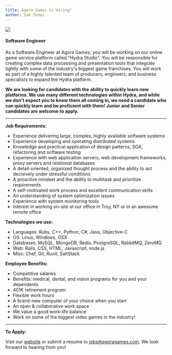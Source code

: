```yaml
---
title: Agora Games is Hiring!
author: Sam Toews
---
```


![](http://i821.photobucket.com/albums/zz136/agoragames/61d1c60a-4cc1-486e-8239-3a55a3e23d89_zpsa307acc1.jpg)

#### **Software Engineer** ####

As a Software Engineer at Agora Games, you will be working on our online game service platform called "Hydra Studio". You will be responsible for creating complex data processing and presentation tools that integrate tightly with some of the industry's biggest game franchises. You will work as part of a highly talented team of producers, engineers, and business specialists to expand the Hydra platform.

**We are looking for candidates with the ability to quickly learn new platforms. We use many different technologies within Hydra, and while we don't expect you to know them all coming in, we need a candidate who can quickly learn and be proficient with them! Junior and Senior candidates are welcome to apply.**

---

**Job Requirements:**

* Experience delivering large, complex, highly available software systems
* Experience developing and operating distributed systems
* Knowledge and practical application of design patterns, SOA, refactoring and software testing
* Experience with web application servers, web development frameworks, proxy servers and relational databases
* A detail-oriented, organized thought process and the ability to act decisively under stressful conditions
* A proactive mindset and the ability to multitask and prioritize requirements
* A self-motivated work process and excellent communication skills
* An understanding of system optimization issues
* Experience with system monitoring tools
* Interest in working on-site at our office in Troy, NY or in an awesome remote office

**Technologies we use:**

* Languages: Ruby, C++, Python, C#, Java, Objective-C
* OS: Linux, Windows, OSX
* Databases: MySQL, MongoDB, Redis, PostgreSQL, RabbitMQ, ZeroMQ
* Web: Rails, CSS, HTML, Javascript, node.js
* Misc: Chef, Git, Runit, SaltStack

**Employee Benefits:**

* Competitive salaries
* Benefits: medical, dental, and vision programs for you and your dependents
* 401K retirement program
* Flexible work hours
* A brand-new computer of your choice when you start
* An open & collaborative work space
* We value a good work-life balance
* Work on some of the biggest video games in the industry!

---

**To Apply:**

Visit our [website](http://www.agoragames.com/work-at-agora/) or submit a resume to <jobs@agoragames.com>. We look forward to hearing from you!
